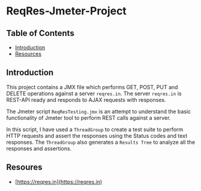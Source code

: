 # ReqRes-Jmeter-Project

## Table of Contents

- [Introduction](#introduction)
- [Resources](#resources)

## Introduction

This project contains a JMX file which performs GET, POST, PUT and DELETE operations against a server `reqres.in`. The server `reqres.in` is REST-API ready and responds to AJAX requests with responses. 

The Jmeter script `ReqResTesting.jmx` is an attempt to understand the basic functionality of Jmeter tool to perform REST calls against a server.

In this script, I have used a `ThreadGroup` to create a test suite to perform HTTP requests and assert the responses using the Status codes and text responses. The `ThreadGroup` also generates a `Results Tree` to analyze all the responses and assertions.

## Resoures

- [https://reqres.in](https://reqres.in)